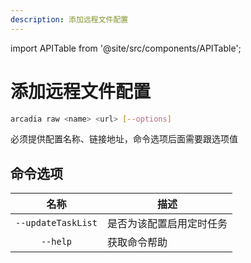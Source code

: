 ```yaml
---
description: 添加远程文件配置
---
```

import APITable from '@site/src/components/APITable';

# 添加远程文件配置

```bash
arcadia raw <name> <url> [--options]
```

必须提供配置名称、链接地址，命令选项后面需要跟选项值

## 命令选项 

<APITable>

| 名称 | 描述 |
| :-: | --- |
| `--updateTaskList` | 是否为该配置启用定时任务 |
| `--help` | 获取命令帮助 |

</APITable>
